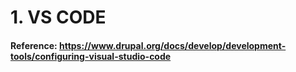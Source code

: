 # 1. VS CODE
#### Reference: https://www.drupal.org/docs/develop/development-tools/configuring-visual-studio-code
